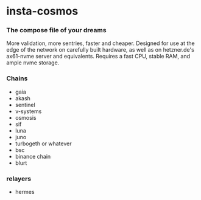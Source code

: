 # insta-cosmos

### The compose file of your dreams

More validation, more sentries, faster and cheaper.  Designed for use at the edge of the network on carefully built hardware, as well as on hetzner.de's ax61-nvme server and equivalents.  Requires a fast CPU, stable RAM, and ample nvme storage.  


### Chains

* gaia
* akash
* sentinel
* v-systems
* osmosis
* sif
* luna
* juno
* turbogeth or whatever
* bsc
* binance chain
* blurt



### relayers
* hermes
